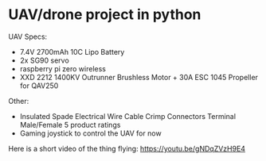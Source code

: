 # UAV/drone project in python

UAV Specs:
- 7.4V 2700mAh 10C Lipo Battery
- 2x SG90 servo
- raspberry pi zero wireless
- XXD 2212 1400KV Outrunner Brushless Motor + 30A ESC 1045 Propeller for QAV250

Other:
-  Insulated Spade Electrical Wire Cable Crimp Connectors Terminal Male/Female
5 product ratings 
- Gaming joystick to control the UAV for now

Here is a short video of the thing flying:
https://youtu.be/gNDqZVzH9E4
